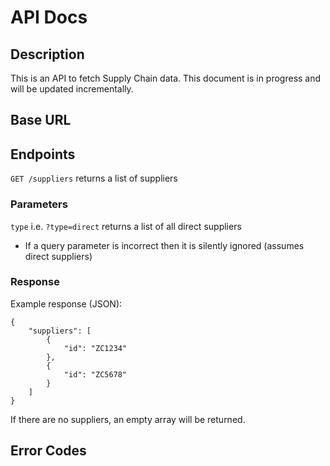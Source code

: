 # API Docs

## Description 
This is an API to fetch Supply Chain data. This document is in progress and will be updated incrementally.

## Base URL 

## Endpoints 

`GET /suppliers` returns a list of suppliers 

### Parameters

`type` i.e. `?type=direct` returns a list of all direct suppliers 

- If a query parameter is incorrect then it is silently ignored (assumes direct suppliers)


### Response 

Example response (JSON):

```
{
    "suppliers": [
        {
            "id": "ZC1234"
        },
        {
            "id": "ZC5678"
        }
    ]
}
```

If there are no suppliers, an empty array will be returned.


## Error Codes
